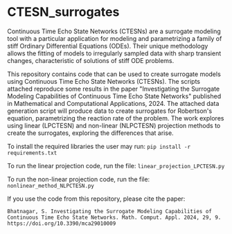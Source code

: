 # CTESN_surrogates
Continuous Time Echo State Networks (CTESNs) are a surrogate modeling tool with a particular application for modeling and parametrizing a family of stiff Ordinary Differential Equations (ODEs). Their unique methodology allows the fitting of models to irregularly sampled data with sharp transient changes, characteristic of solutions of stiff ODE problems.

This repository contains code that can be used to create surrogate models using Continuous Time Echo State Networks (CTESNs). The scripts attached reproduce some results in the paper "Investigating the Surrogate Modeling Capabilities of Continuous Time Echo State Networks" published in Mathematical and Computational Applications, 2024. The attached data generation script will produce data to create surrogates for Robertson's equation, parametrizing the reaction rate of the problem. The work explores using linear (LPCTESN) and non-linear (NLPCTESN) projection methods to create the surrogates, exploring the differences that arise. 

To install the required libraries the user may run: ``` pip install -r requirements.txt ```

To run the linear projection code, run the file: ``` linear_projection_LPCTESN.py ```

To run the non-linear projection code, run the file: ``` nonlinear_method_NLPCTESN.py ```

If you use the code from this repository, please cite the paper:

```
Bhatnagar, S. Investigating the Surrogate Modeling Capabilities of Continuous Time Echo State Networks. Math. Comput. Appl. 2024, 29, 9. https://doi.org/10.3390/mca29010009
```
